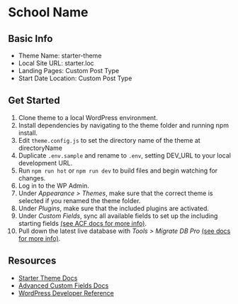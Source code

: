 # School Name

## Basic Info
* Theme Name: starter-theme
* Local Site URL: starter.loc
* Landing Pages: Custom Post Type
* Start Date Location: Custom Post Type

## Get Started
1. Clone theme to a local WordPress environment.
2. Install dependencies by navigating to the theme folder and running npm install.
3. Edit `theme.config.js` to set the directory name of the theme at directoryName
4. Duplicate `.env.sample` and rename to `.env`, setting DEV_URL to your local development URL.
5. Run `npm run hot` or `npm run dev` to build files and begin watching for changes.
6. Log in to the WP Admin.
7. Under _Appearance > Themes_, make sure that the correct theme is selected if you renamed the theme folder.
8. Under _Plugins_, make sure that the included plugins are activated.
9. Under _Custom Fields_, sync all available fields to set up the including starting fields [(see ACF docs for more info)](https://www.advancedcustomfields.com/resources/synchronized-json/).
10. Pull down the latest live database with _Tools > Migrate DB Pro_ [(see docs for more info)](https://deliciousbrains.com/wp-migrate-db-pro/docs/getting-started/).

## Resources
* [Starter Theme Docs](https://thelearninghouse.github.io/starter-theme/)
* [Advanced Custom Fields Docs](https://www.advancedcustomfields.com/resources/)
* [WordPress Developer Reference](https://developer.wordpress.org/reference/)
